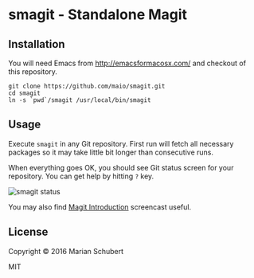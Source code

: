 # smagit - Standalone Magit

## Installation

You will need Emacs from http://emacsformacosx.com/ and checkout of this repository.

    git clone https://github.com/maio/smagit.git
    cd smagit
    ln -s `pwd`/smagit /usr/local/bin/smagit

## Usage

Execute `smagit` in any Git repository. First run will fetch all necessary packages so it may take little bit longer than consecutive runs.

When everything goes OK, you should see Git status screen for your repository. You can get help by hitting `?` key.

![smagit status](https://raw.githubusercontent.com/maio/smagit/master/images/smagit.png)

You may also find [Magit Introduction](https://youtu.be/vQO7F2Q9DwA?t=2m44s) screencast useful.

## License

Copyright © 2016 Marian Schubert

MIT
